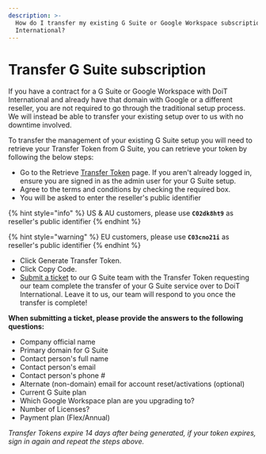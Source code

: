 ```yaml
---
description: >-
  How do I transfer my existing G Suite or Google Workspace subscription to DoiT
  International?
---
```


# Transfer G Suite subscription

If you have a contract for a G Suite or Google Workspace with DoiT International and already have that domain with Google or a different reseller, you are not required to go through the traditional setup process. We will instead be able to transfer your existing setup over to us with no downtime involved.

To transfer the management of your existing G Suite setup you will need to retrieve your Transfer Token from G Suite, you can retrieve your token by following the below steps:

- Go to the Retrieve [Transfer Token](http://admin.google.com/TransferToken) page. If you aren't already logged in, ensure you are signed in as the admin user for your G Suite setup.
- Agree to the terms and conditions by checking the required box.
- You will be asked to enter the reseller's public identifier

{% hint style="info" %}
US & AU customers, please use **`C02dk8ht9`** as reseller's public identifier
{% endhint %}

{% hint style="warning" %}
EU customers, please use **`C03cno21i`** as reseller's public identifier
{% endhint %}

- Click Generate Transfer Token.
- Click Copy Code.
- [Submit a ticket](http://support.doit-intl.com) to our G Suite team with the Transfer Token requesting our team complete the transfer of your G Suite service over to DoiT International. Leave it to us, our team will respond to you once the transfer is complete!

**When submitting a ticket, please provide the answers to the following questions:**

- Company official name
- Primary domain for G Suite
- Contact person's full name
- Contact person's email
- Contact person's phone #
- Alternate (non-domain) email for account reset/activations (optional)
- Current G Suite plan
- Which Google Workspace plan are you upgrading to?
- Number of Licenses?
- Payment plan (Flex/Annual)

_Transfer Tokens expire 14 days after being generated, if your token expires, sign in again and repeat the steps above._
